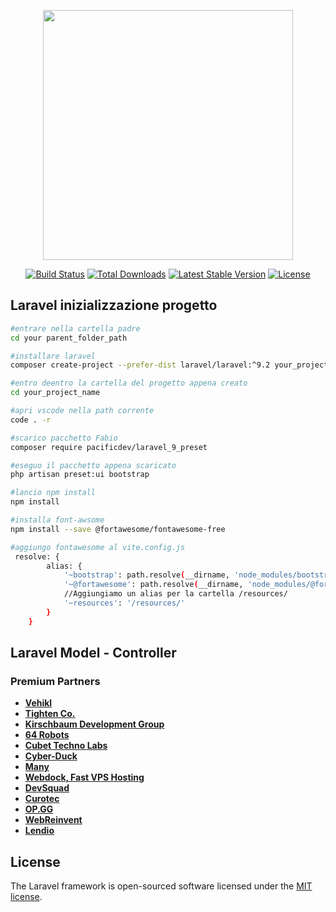 <p align="center"><a href="https://laravel.com" target="_blank"><img src="https://raw.githubusercontent.com/laravel/art/master/logo-lockup/5%20SVG/2%20CMYK/1%20Full%20Color/laravel-logolockup-cmyk-red.svg" width="400"></a></p>

<p align="center">
<a href="https://travis-ci.org/laravel/framework"><img src="https://travis-ci.org/laravel/framework.svg" alt="Build Status"></a>
<a href="https://packagist.org/packages/laravel/framework"><img src="https://img.shields.io/packagist/dt/laravel/framework" alt="Total Downloads"></a>
<a href="https://packagist.org/packages/laravel/framework"><img src="https://img.shields.io/packagist/v/laravel/framework" alt="Latest Stable Version"></a>
<a href="https://packagist.org/packages/laravel/framework"><img src="https://img.shields.io/packagist/l/laravel/framework" alt="License"></a>
</p>

## Laravel inizializzazione progetto

```bash
#entrare nella cartella padre
cd your parent_folder_path

#installare laravel
composer create-project --prefer-dist laravel/laravel:^9.2 your_project_name_here

#entro deentro la cartella del progetto appena creato
cd your_project_name

#apri vscode nella path corrente
code . -r

#scarico pacchetto Fabio
composer require pacificdev/laravel_9_preset

#eseguo il pacchetto appena scaricato
php artisan preset:ui bootstrap

#lancio npm install
npm install

#installa font-awsome
npm install --save @fortawesome/fontawesome-free

#aggiungo fontawesome al vite.config.js
 resolve: {
        alias: {
            '~bootstrap': path.resolve(__dirname, 'node_modules/bootstrap'),
            '~@fortawesome': path.resolve(__dirname, 'node_modules/@fortawesome'),
            //Aggiungiamo un alias per la cartella /resources/
            '~resources': '/resources/'
        }
    }

```

## Laravel Model - Controller



### Premium Partners

- **[Vehikl](https://vehikl.com/)**
- **[Tighten Co.](https://tighten.co)**
- **[Kirschbaum Development Group](https://kirschbaumdevelopment.com)**
- **[64 Robots](https://64robots.com)**
- **[Cubet Techno Labs](https://cubettech.com)**
- **[Cyber-Duck](https://cyber-duck.co.uk)**
- **[Many](https://www.many.co.uk)**
- **[Webdock, Fast VPS Hosting](https://www.webdock.io/en)**
- **[DevSquad](https://devsquad.com)**
- **[Curotec](https://www.curotec.com/services/technologies/laravel/)**
- **[OP.GG](https://op.gg)**
- **[WebReinvent](https://webreinvent.com/?utm_source=laravel&utm_medium=github&utm_campaign=patreon-sponsors)**
- **[Lendio](https://lendio.com)**


## License

The Laravel framework is open-sourced software licensed under the [MIT license](https://opensource.org/licenses/MIT).
